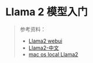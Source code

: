 # Llama 2 模型入门



> 参考资料：
>
> * [Llama2 webui](https://github.com/liltom-eth/llama2-webui)
> * [Llama2-中文](https://github.com/FlagAlpha/Llama2-Chinese)
> * [mac os local Llama2](https://github.com/jmorganca/ollama )